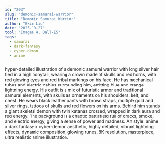 ```yaml
---
id: "203"
slug: "demonic-samurai-warrior"
title: "Demonic Samurai Warrior"
author: "Ekin Liu"
date: "2025-10-27"
tool: "Imagen 4, Dall-E5"
tags:
  - samurai
  - dark-fantasy
  - cyber-demon
  - anime
---
```


hyper-detailed illustration of a demonic samurai warrior with long silver hair tied in a high ponytail, wearing a crown made of skulls and red horns, with red glowing eyes and red tribal markings on his face. He has mechanical tubes and electric cables surrounding him, emitting blue and orange lightning energy. His outfit is a mix of futuristic armor and traditional samurai elements, with skulls as ornaments on his shoulders, belt, and chest. He wears black leather pants with brown straps, multiple gold and silver rings, tattoos of skulls and red flowers on his arms.
Behind him stands a giant skeletal demon with twin katanas crossed, wrapped in dark aura and red energy.
The background is a chaotic battlefield full of cracks, smoke, and electric energy, giving a sense of power and madness.
Art style: anime x dark fantasy x cyber-demon aesthetic, highly detailed, vibrant lightning effects, dynamic composition, glowing runes, 8K resolution, masterpiece, ultra realistic anime illustration.
